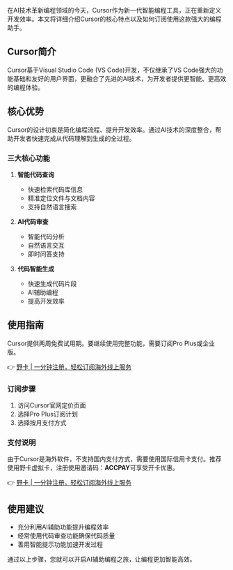 在AI技术革新编程领域的今天，Cursor作为新一代智能编程工具，正在重新定义开发效率。本文将详细介绍Cursor的核心特点以及如何订阅使用这款强大的编程助手。

## Cursor简介

Cursor基于Visual Studio Code (VS Code)开发，不仅继承了VS Code强大的功能基础和友好的用户界面，更融合了先进的AI技术，为开发者提供更智能、更高效的编程体验。

## 核心优势

Cursor的设计初衷是简化编程流程、提升开发效率。通过AI技术的深度整合，帮助开发者快速完成从代码理解到生成的全过程。

### 三大核心功能

1. **智能代码查询**
   - 快速检索代码库信息
   - 精准定位文件与文档内容
   - 支持自然语言搜索

2. **AI代码审查**
   - 智能代码分析
   - 自然语言交互
   - 即时问答支持

3. **代码智能生成**
   - 快速生成代码片段
   - AI辅助编程
   - 提高开发效率

## 使用指南

Cursor提供两周免费试用期。要继续使用完整功能，需要订阅Pro Plus或企业版。

👉 [野卡 | 一分钟注册，轻松订阅海外线上服务](https://bit.ly/bewildcard)

### 订阅步骤

1. 访问Cursor官网定价页面
2. 选择Pro Plus订阅计划
3. 选择按月支付方式

### 支付说明

由于Cursor是海外软件，不支持国内支付方式，需要使用国际信用卡支付。推荐使用野卡虚拟卡，注册使用邀请码：**ACCPAY**可享受开卡优惠。

👉 [野卡 | 一分钟注册，轻松订阅海外线上服务](https://bit.ly/bewildcard)

## 使用建议

- 充分利用AI辅助功能提升编程效率
- 经常使用代码审查功能确保代码质量
- 善用智能提示功能加速开发过程

通过以上步骤，您就可以开启AI辅助编程之旅，让编程更加智能高效。
